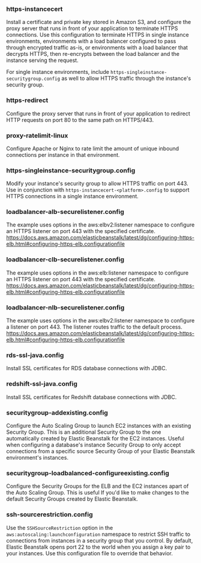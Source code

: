 ### https-instancecert
Install a certificate and private key stored in Amazon S3, and configure the proxy server that runs in front of your application to terminate HTTPS connections. Use this configuration to terminate HTTPS in single instance environments, environments with a load balancer configured to pass through encrypted traffic as-is, or environments with a load balancer that decrypts HTTPS, then re-encrypts between the load balancer and the instance serving the request.

For single instance environments, include `https-singleinstance-securitygroup.config` as well to allow HTTPS traffic through the instance's security group.

### https-redirect
Configure the proxy server that runs in front of your application to redirect HTTP requests on port 80 to the same path on HTTPS/443.

### proxy-ratelimit-linux
Configure Apache or Nginx to rate limit the amount of unique inbound connections per instance in that environment.

### https-singleinstance-securitygroup.config
Modify your instance's security group to allow HTTPS traffic on port 443. Use in conjunction with `https-instancecert-<platform>.config` to support HTTPS connections in a single instance environment.

### loadbalancer-alb-securelistener.config
The example uses options in the aws:elbv2:listener namespace to configure an HTTPS listener on port 443 with the specified certificate.
https://docs.aws.amazon.com/elasticbeanstalk/latest/dg/configuring-https-elb.html#configuring-https-elb.configurationfile

### loadbalancer-clb-securelistener.config
The example uses options in the aws:elb:listener namespace to configure an HTTPS listener on port 443 with the specified certificate.
https://docs.aws.amazon.com/elasticbeanstalk/latest/dg/configuring-https-elb.html#configuring-https-elb.configurationfile

### loadbalancer-nlb-securelistener.config
The example uses options in the aws:elbv2:listener namespace to configure a listener on port 443. The listener routes traffic to the default process. https://docs.aws.amazon.com/elasticbeanstalk/latest/dg/configuring-https-elb.html#configuring-https-elb.configurationfile

### rds-ssl-java.config
Install SSL certificates for RDS database connections with JDBC.

### redshift-ssl-java.config
Install SSL certificates for Redshift database connections with JDBC.

### securitygroup-addexisting.config
Configure the Auto Scaling Group to launch EC2 instances with an existing Security Group. This is an additional Security Group to the one automatically created by Elastic Beanstalk for the EC2 instances. Useful when configuring a database's instance Security Group to only accept connections from a specific source Security Group of your Elastic Beanstalk environment's instances.

### securitygroup-loadbalanced-configureexisting.config
Configure the Security Groups for the ELB and the EC2 instances apart of the Auto Scaling Group. This is useful If you'd like to make changes to the default Security Groups created by Elastic Beanstalk.

### ssh-sourcerestriction.config
Use the `SSHSourceRestriction` option in the `aws:autoscaling:launchconfiguration` namespace to restrict SSH traffic to connections from instances in a security group that you control. By default, Elastic Beanstalk opens port 22 to the world when you assign a key pair to your instances. Use this configuration file to override that behavior.

